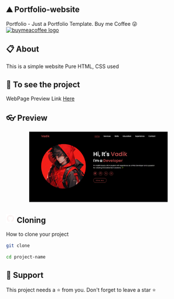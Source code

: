 ## ⛰ Portfolio-website
Portfolio - Just a Portfolio Template. Buy me Coffee 😜<a href="https://buymeacoffee.com/VYPER_GAMER" target="_blank">
    <img src="https://biocyclopedia.com/images/buy-us-a-coffee.png" height="25" alt="buymeacoffee logo"  />
  </a>

## 📋 About
This is a simple website
Pure HTML, CSS used

## 🔗 To see the project

WebPage Preview Link [Here]()

## 👓 Preview

<div align="center">
<a href="" target="blank">
  <img src="img/preview.png" height="auto0" alt="preview png" width = "75%">
</a>
</div>

## <img src="img/github-logo.png" /> Cloning 

How to clone your project
```bash
git clone 
```
```bash
cd project-name
```

## 🙏 Support
This project needs a ⭐️ from you. Don't forget to leave a star ⭐️